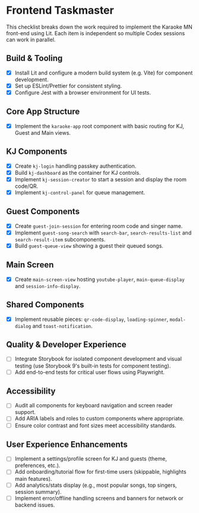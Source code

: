 # Frontend Taskmaster

This checklist breaks down the work required to implement the Karaoke MN front-end using Lit.
Each item is independent so multiple Codex sessions can work in parallel.

## Build & Tooling

- [x] Install Lit and configure a modern build system (e.g. Vite) for component development.
- [x] Set up ESLint/Prettier for consistent styling.
- [x] Configure Jest with a browser environment for UI tests.

## Core App Structure

- [x] Implement the `karaoke-app` root component with basic routing for KJ, Guest and Main views.

## KJ Components

- [x] Create `kj-login` handling passkey authentication.
- [x] Build `kj-dashboard` as the container for KJ controls.
- [x] Implement `kj-session-creator` to start a session and display the room code/QR.
- [x] Implement `kj-control-panel` for queue management.

## Guest Components

- [x] Create `guest-join-session` for entering room code and singer name.
- [x] Implement `guest-song-search` with `search-bar`, `search-results-list` and `search-result-item` subcomponents.
- [x] Build `guest-queue-view` showing a guest their queued songs.

## Main Screen

- [x] Create `main-screen-view` hosting `youtube-player`, `main-queue-display` and `session-info-display`.

## Shared Components

 - [x] Implement reusable pieces: `qr-code-display`, `loading-spinner`, `modal-dialog` and `toast-notification`.

## Quality & Developer Experience

- [ ] Integrate Storybook for isolated component development and visual testing (use Storybook 9's built-in tests for component testing).
- [ ] Add end-to-end tests for critical user flows using Playwright.

## Accessibility

- [ ] Audit all components for keyboard navigation and screen reader support.
- [ ] Add ARIA labels and roles to custom components where appropriate.
- [ ] Ensure color contrast and font sizes meet accessibility standards.

## User Experience Enhancements

- [ ] Implement a settings/profile screen for KJ and guests (theme, preferences, etc.).
- [ ] Add onboarding/tutorial flow for first-time users (skippable, highlights main features).
- [ ] Add analytics/stats display (e.g., most popular songs, top singers, session summary).
- [ ] Implement error/offline handling screens and banners for network or backend issues.
